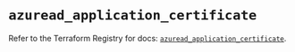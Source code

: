 # `azuread_application_certificate`

Refer to the Terraform Registry for docs: [`azuread_application_certificate`](https://registry.terraform.io/providers/hashicorp/azuread/2.49.1/docs/resources/application_certificate).
